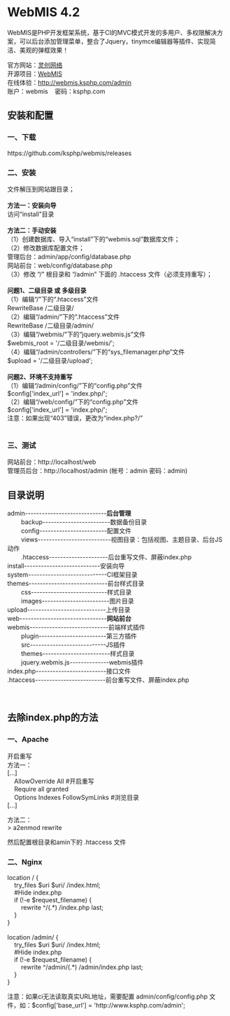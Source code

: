 <div sytle="font-size: 12px;">
<p>
<h1>WebMIS 4.2</h1>
WebMIS是PHP开发框架系统，基于CI的MVC模式开发的多用户、多权限解决方案，可以后台添加管理菜单，整合了Jquery，tinymce编辑器等插件、实现简洁、美观的弹框效果！
</p>
<p>
官方网站：<a href="http://www.ksphp.com/">灵创网络</a><br>
开源项目：<a href="https://github.com/ksphp/webmis/">WebMIS</a><br>
在线体验：<a href="http://webmis.ksphp.com/admin">http://webmis.ksphp.com/admin</a><br>
账户：webmis&nbsp;&nbsp;&nbsp;&nbsp;密码：ksphp.com
</p>
<p>
<h2>安装和配置</h2>
<h3>一、下载</h3>
https://github.com/ksphp/webmis/releases
</p>
<p>
<h3>二、安装</h3>
文件解压到网站跟目录；<br><br>
<b>方法一：安装向导</b><br>
访问“install”目录<br><br>
<b>方法二：手动安装</b><br>
（1）创建数据库、导入“install”下的“webmis.sql”数据库文件； <br>
（2）修改数据库配置文件；<br>
管理后台：admin/app/config/database.php<br>
网站前台：web/config/database.php<br>
（3）修改 &ldquo;/&rdquo; 根目录和 &ldquo;/admin&rdquo; 下面的 .htaccess 文件（必须支持重写）；<br><br>
<b>问题1、二级目录 或 多级目录</b><br>
（1）编辑“/”下的“.htaccess”文件<br>
RewriteBase /二级目录/<br>
（2）编辑“/admin/”下的“.htaccess”文件<br>
RewriteBase /二级目录/admin/<br>
（3）编辑“/webmis/”下的“jquery.webmis.js”文件<br>
$webmis_root = '/二级目录/webmis/';<br>
（4）编辑“/admin/controllers/”下的“sys_filemanager.php”文件<br>
$upload = '/二级目录/upload';<br><br>
<b>问题2、环境不支持重写</b><br>
（1）编辑“/admin/config/”下的“config.php”文件<br>
$config['index_url'] = 'index.php/';<br>
（2）编辑“/web/config/”下的“config.php”文件<br>
$config['index_url'] = 'index.php/';<br>
注意：如果出现“403”错误，更改为“index.php?/”<br><br>
</p>
<p>
<h3>三、测试</h3>
网站前台：http://localhost/web<br>
管理员后台：http://localhost/admin (帐号：admin 密码：admin)
</p>
<p>
<h2>目录说明</h2>
admin-----------------------------<b>后台管理</b><br>
&nbsp;&nbsp;&nbsp;&nbsp;&nbsp;&nbsp;&nbsp;&nbsp;backup------------------------数据备份目录 <br>
&nbsp;&nbsp;&nbsp;&nbsp;&nbsp;&nbsp;&nbsp;&nbsp;config------------------------配置文件<br>
&nbsp;&nbsp;&nbsp;&nbsp;&nbsp;&nbsp;&nbsp;&nbsp;views--------------------------视图目录：包括视图、主题目录、后台JS动作<br>
&nbsp;&nbsp;&nbsp;&nbsp;&nbsp;&nbsp;&nbsp;&nbsp;.htaccess---------------------后台重写文件、屏蔽index.php<br>
install---------------------------安装向导<br>
system----------------------------CI框架目录<br>
themes----------------------------前台样式目录<br>
&nbsp;&nbsp;&nbsp;&nbsp;&nbsp;&nbsp;&nbsp;&nbsp;css---------------------------样式目录<br>
&nbsp;&nbsp;&nbsp;&nbsp;&nbsp;&nbsp;&nbsp;&nbsp;images------------------------图片目录<br>
upload----------------------------上传目录<br>
web-------------------------------<b>网站前台</b><br>
webmis----------------------------前端样式插件<br>
&nbsp;&nbsp;&nbsp;&nbsp;&nbsp;&nbsp;&nbsp;&nbsp;plugin------------------------第三方插件<br>
&nbsp;&nbsp;&nbsp;&nbsp;&nbsp;&nbsp;&nbsp;&nbsp;src---------------------------JS插件<br>
&nbsp;&nbsp;&nbsp;&nbsp;&nbsp;&nbsp;&nbsp;&nbsp;themes------------------------样式目录<br>
&nbsp;&nbsp;&nbsp;&nbsp;&nbsp;&nbsp;&nbsp;&nbsp;jquery.webmis.js--------------webmis插件<br>
index.php-------------------------接口文件<br>
.htaccess-------------------------前台重写文件、屏蔽index.php
</p>
<p>&nbsp;</p>
<h2>去除index.php的方法</h2>
<h3>一、Apache</h3>
<p>
开启重写<br>
方法一：<br>
[...]<br>
&nbsp;&nbsp;&nbsp;&nbsp;AllowOverride All  #开启重写<br>
&nbsp;&nbsp;&nbsp;&nbsp;Require all granted<br>
&nbsp;&nbsp;&nbsp;&nbsp;Options Indexes FollowSymLinks  #浏览目录<br>
[...]
</p>
<p>
方法二：<br>
> a2enmod rewrite
</p>
<p>
然后配置根目录和amin下的 .htaccess 文件 <br>
</p>
<h3>二、Nginx</h3>
<p>
location / {<br>
&nbsp;&nbsp;&nbsp;&nbsp;try_files $uri $uri/ /index.html;<br>
&nbsp;&nbsp;&nbsp;&nbsp;#Hide index.php<br>
&nbsp;&nbsp;&nbsp;&nbsp;if (!-e $request_filename) {<br>
&nbsp;&nbsp;&nbsp;&nbsp;&nbsp;&nbsp;&nbsp;&nbsp;rewrite ^/(.*) /index.php last;<br>
&nbsp;&nbsp;&nbsp;&nbsp;}<br>
}<br>
<br>
location /admin/ {<br>
&nbsp;&nbsp;&nbsp;&nbsp;try_files $uri $uri/ /index.html;<br>
&nbsp;&nbsp;&nbsp;&nbsp;#Hide index.php<br>
&nbsp;&nbsp;&nbsp;&nbsp;if (!-e $request_filename) {<br>
&nbsp;&nbsp;&nbsp;&nbsp;&nbsp;&nbsp;&nbsp;&nbsp;rewrite ^/admin/(.*) /admin/index.php last;<br>
&nbsp;&nbsp;&nbsp;&nbsp;}<br>
}<br>
</p>
<p>注意：如果ci无法读取真实URL地址，需要配置 admin/config/config.php 文件，如：$config['base_url'] = 'http://www.ksphp.com/admin';</p>
</div>